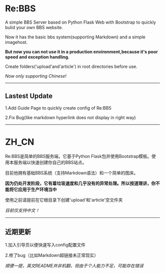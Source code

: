 # Re:BBS
A simple BBS Server based on Python Flask Web with Bootstrap to quickly bulid your own BBS website.

Now it has the basic bbs system(supporting Markdown) and a simple imagehost.

**But now you can not use it in a production environment,because it's poor speed and exception handling.**

Create folders('upload'and'article') in root directories before use.

*Now only supporting Chinese!*
***
## Lastest Update

1.Add Guide Page to quickly create config of Re:BBS

2.Fix Bug(like markdown hyperlink does not display in right way)
***
# ZH_CN
Re:BBS是简单的BBS服务端，它基于Python Flask包并使用Bootstrap模板。使用本服务端以快速创建你自己的BBS站点。

目前他拥有基础BBS系统（支持Markdown语法）和一个简单的图床。

**因为仍处开发阶段，它有着垃圾速度和几乎没有的异常处理。所以按道理讲，你不能将它应用于生产环境当中**

使用之前请提前在它根目录下创建'upload'和'article'空文件夹

*目前仅支持中文！*
***
## 近期更新

1.加入引导页以便快速写入config配置文件

2.修了bug（比如Markdown超链接未正常现实）

*顺便一提，英文README并非机翻，但由于个人能力不足，可能存在错误*
